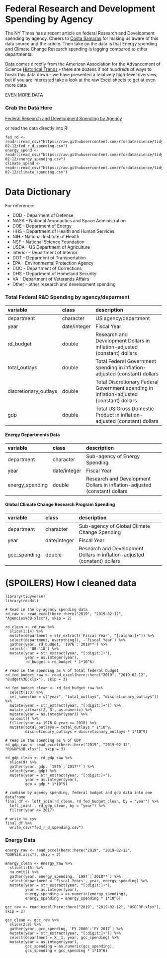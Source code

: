 # Federal Research and Development Spending by Agency

The NY Times has a recent article on federal Research and Development spending by agency. Cheers to [Costa Samaras](@CostaSamaras) for making us aware of this data source and the article. Their take on the data is that Energy spending and Climate Change Research spending is lagging compared to other departments.

Data comes directly from the American Association for the Advancement of Science [Historical Trends](https://www.aaas.org/programs/r-d-budget-and-policy/historical-trends-federal-rd) - there are dozens if not hundreds of ways to break this data down - we have presented a relatively high-level overview, but if you are interested take a look at the raw Excel sheets to get at even more data.

[EVEN MORE DATA](https://www.aaas.org/programs/r-d-budget-and-policy/historical-rd-data)

### Grab the Data Here

[Federal Research and Development Spending by Agency](fed_r_d_spending.csv)  

or read the data directly into R!

```
fed_rd <- readr::read_csv("https://raw.githubusercontent.com/rfordatascience/tidytuesday/main/data/2019/2019-02-12/fed_r_d_spending.csv")
energy_spend <- readr::read_csv("https://raw.githubusercontent.com/rfordatascience/tidytuesday/main/data/2019/2019-02-12/energy_spending.csv")
climate_spend <- readr::read_csv("https://raw.githubusercontent.com/rfordatascience/tidytuesday/main/data/2019/2019-02-12/climate_spending.csv")
```

# Data Dictionary

For reference:
* DOD - Deparment of Defense
* NASA - National Aeronautics and Space Administration
* DOE - Department of Energy
* HHS - Department of Health and Human Services
* NIH - National Institute of Health
* NSF - National Science Foundation
* USDA - US Department of Agriculture
* Interior - Department of Interior
* DOT - Deparment of Transportation
* EPA - Environmental Protection Agency
* DOC - Department of Corrections
* DHS - Department of Homeland Security
* VA - Department of Veterands Affairs
* Other - other research and development spending

### Total Federal R&D Spending by agency/deparment

|variable              |class     |description |
|:---|:---|:-----------|
|department            |character | US agency/department          |
|year                  |date/integer   | Fiscal Year           |
|rd_budget             |double    | Research and Development Dollars in inflation-adjusted (constant) dollars           |
|total_outlays         |double    | Total Federal Government spending in inflation-adjusted (constant) dollars         |
|discretionary_outlays |double    | Total Discretionary Federal Government spending in inflation-adjusted (constant) dollars           |
|gdp                   |double    | Total US Gross Domestic Product in inflation-adjusted (constant) dollars         |

#### Energy Departments Data

|variable     |class     |description |
|:------------|:---------|:-----------|
|department   |character |Sub-agency of Energy Spending          |
|year         |date/integer   | Fiscal Year           |
|energy_spending |double    | Research and Development Dollars in inflation-adjusted (constant) dollars           |


#### Global Climate Change Research Program Spending

|variable     |class     |description |
|:------------|:---------|:-----------|
|department   |character |Sub-agency of Global Climate Change Spending          |
|year         |date/integer   | Fiscal Year           |
|gcc_spending |double    | Research and Development Dollars in inflation-adjusted (constant) dollars           |


# (SPOILERS) How I cleaned data 

```
library(tidyverse)
library(readxl)

# Read in the by-agency spending data
rd_raw <- read_excel(here::here("2019", "2019-02-12", "Agencies%3B.xlsx"), skip = 2)

rd_clean <- rd_raw %>% 
  slice(1:14) %>% 
  mutate(department = str_extract(`Fiscal Year`, "[:alpha:]+")) %>% 
  select(department, everything(), -`Fiscal Year`) %>% 
  gather(year, rd_budget, `1976`:`2018**`) %>% 
  select(-`'08-'18`) %>% 
  mutate(year = str_extract(year, "[:digit:]+"),
         year = as.integer(year),
         rd_budget = rd_budget * 1*10^6)

# read in the spending as % of total federal budget
rd_fed_budget_raw <- read_excel(here::here("2019", "2019-02-12", "Budget%3B.xlsx"), skip = 3)

rd_fed_budget_clean <- rd_fed_budget_raw %>% 
  select(1:3) %>% 
  set_names(nm = c("year", "total_outlays", "discretionary_outlays")) %>% 
  mutate(year = str_extract(year, "[:digit:]+")) %>% 
  mutate_at(vars(2, 3), as.numeric) %>% 
  mutate(year = as.integer(year)) %>% 
  na.omit() %>% 
  filter(year >= 1976 & year <= 2018) %>% 
  mutate(total_outlays = total_outlays * 1*10^9,
         discretionary_outlays = discretionary_outlays * 1*10^9)

# read in the spending as % of GDP
rd_gdp_raw <- read_excel(here::here("2019", "2019-02-12", "RDGDP%3B.xlsx"), skip = 3)

rd_gdp_clean <- rd_gdp_raw %>% 
  slice(9) %>% 
  gather(year, gdp, `1976`:`2017**`) %>% 
  select(year, gdp) %>% 
  mutate(year = str_extract(year, "[:digit:]+"),
         year = as.integer(year),
         gdp = gdp * 1*10^9)

# combine by agency spending, federal budget and gdp data into one dataframe
final_df <- left_join(rd_clean, rd_fed_budget_clean, by = "year") %>% 
  left_join(., rd_gdp_clean, by = "year") %>% 
  filter(year <= 2017)

# write to csv
final_df %>% 
  write_csv("fed_r_d_spending.csv")
```

### Energy Data

```
energy_raw <- read_excel(here::here("2019", "2019-02-12", "DOE%3B.xlsx"), skip = 2)

energy_clean <- energy_raw %>% 
  slice(1:15) %>% 
  na.omit() %>% 
  gather(year, energy_spending, `1997`:`2018**`) %>% 
  select(department = `Fiscal Years`, year, energy_spending) %>% 
  mutate(year = str_extract(year, "[:digit:]+"),
         year = as.integer(year),
         energy_spending = as.numeric(energy_spending),
         energy_spending = energy_spending * 1*10^6)

gcc_raw <- read_excel(here::here("2019", "2019-02-12", "USGCRP.xlsx"), skip = 2)

gcc_clean <- gcc_raw %>% 
  slice(2:8) %>% 
  gather(year, gcc_spending, `FY 2000`:`FY 2017`) %>% 
  mutate(year = str_extract(year, "[:digit:]+")) %>% 
  select(department = X__1, year, gcc_spending) %>% 
  mutate(year = as.integer(year),
         gcc_spending = as.numeric(gcc_spending),
         gcc_spending = gcc_spending * 1*10^6)

```
